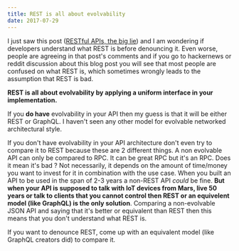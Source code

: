 ```yaml
---
title: REST is all about evolvability
date: 2017-07-29
---
```


I just saw this post ([RESTful APIs, the big lie](https://mmikowski.github.io/the_lie/)) and I am wondering if developers understand what REST is before denouncing it.
Even worse, people are agreeing in that post's comments and if you go to hackernews or reddit discussion about this blog post you will see that
most people are confused on what REST is, which sometimes wrongly leads to the assumption that REST is bad.

**REST is all about evolvability by applying a uniform interface in your implementation.**

If you **do have** evolvability in your API then my guess is that it will be either REST or GraphQL.
I haven't seen any other model for evolvable networked architectural style.

If you don't have evolvability in your API architecture don't even try to compare it to REST because these are 2 different things.
A non evolvable API can only be compared to RPC.
It can be great RPC but it's an RPC.
Does it mean it's bad ? Not necessarily, it depends on the amount of time/money you
want to invest for it in combination with the use case.
When you built an API to be used in the span of 2-3 years a non-REST API _could_ be fine.
**But when your API is supposed to talk with IoT devices from Mars, live 50 years or talk to clients that you cannot control then REST or an equivelent model (like GraphQL) is the only solution**.
Comparing a non-evolvable JSON API and saying that it's better or equivalent than REST then this means that you don't understand what REST is.

If you want to denounce REST, come up with an equivalent model (like GraphQL creators did) to compare it.
